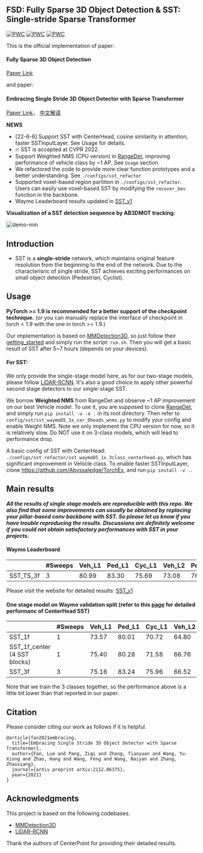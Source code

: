 ## FSD: Fully Sparse 3D Object Detection  &  SST: Single-stride Sparse Transformer 
	
[![PWC](https://img.shields.io/endpoint.svg?url=https://paperswithcode.com/badge/embracing-single-stride-3d-object-detector/3d-object-detection-on-waymo-pedestrian)](https://paperswithcode.com/sota/3d-object-detection-on-waymo-pedestrian?p=embracing-single-stride-3d-object-detector)
[![PWC](https://img.shields.io/endpoint.svg?url=https://paperswithcode.com/badge/embracing-single-stride-3d-object-detector/3d-object-detection-on-waymo-cyclist)](https://paperswithcode.com/sota/3d-object-detection-on-waymo-cyclist?p=embracing-single-stride-3d-object-detector)
[![PWC](https://img.shields.io/endpoint.svg?url=https://paperswithcode.com/badge/embracing-single-stride-3d-object-detector/3d-object-detection-on-waymo-vehicle)](https://paperswithcode.com/sota/3d-object-detection-on-waymo-vehicle?p=embracing-single-stride-3d-object-detector)

This is the official implementation of paper:

#### Fully Sparse 3D Object Detection
[Paper Link](http://arxiv.org/abs/2207.10035)

and paper:

#### Embracing Single Stride 3D Object Detector with Sparse Transformer

[Paper Link](https://arxiv.org/pdf/2112.06375.pdf)， [中文解读](https://zhuanlan.zhihu.com/p/476056546)

**NEWS**
- [22-6-6] Support SST with CenterHead, cosine similarity in attention, faster SSTInputLayer. See Usage for details.
- 🔥 SST is accepted at CVPR 2022.
- Support Weighted NMS (CPU version) in [RangeDet](https://github.com/TuSimple/RangeDet), improving performance of vehicle class by ~1 AP.
See `Usage` section.
- We refactored the code to provide more clear function prototypes and a better understanding. See `./configs/sst_refactor`
- Supported voxel-based region partition in `./configs/sst_refactor`. Users can easily use voxel-based SST by modifying the `recover_bev` function in the backbone.
- Waymo Leaderboard results updated in [SST_v1](https://waymo.com/open/challenges/entry/?challenge=DETECTION_3D&emailId=5854f8ae-6285&timestamp=1640329826551565)

**Visualization of a SST detection sequence by AB3DMOT tracking:**

![demo-min](https://user-images.githubusercontent.com/21312704/145702575-24647aed-256d-486c-835f-730584cf99ee.gif)



## Introduction
- SST is a **single-stride** network, which maintains original feature resolution from the beginning to the end of the network. Due to the characterisric of single stride, SST achieves exciting performances on small object detection (Pedestrian, Cyclist).

## Usage
**PyTorch >= 1.9 is recommended for a better support of the checkpoint technique.**
(or you can manually replace the interface of checkpoint in torch < 1.9 with the one in torch >= 1.9.)

Our implementation is based on [MMDetection3D](https://github.com/open-mmlab/mmdetection3d), so just follow their [getting_started](https://github.com/open-mmlab/mmdetection3d/blob/master/docs/getting_started.md) and simply run the script: `run.sh`. Then you will get a basic result of SST after 5~7 hours (depends on your devices).

#### For SST:
We only provide the single-stage model here, as for our two-stage models, please follow [LiDAR-RCNN](https://github.com/TuSimple/LiDAR_RCNN). It's also a good choice to apply other powerful second stage detectors to our single-stage SST.

We borrow **Weighted NMS** from RangeDet and observe ~1 AP improvement on our best Vehicle model. To use it, you are supposed to clone [RangeDet](https://github.com/TuSimple/RangeDet), and simply run `pip install -v -e .` in its root directory. Then refer to `config/sst/sst_waymoD5_1x_car_8heads_wnms.py` to modify your config and enable Weight NMS. Note we only implement the CPU version for now, so it is relatively slow. Do NOT use it on 3-class models, which will lead to performance drop.

A basic config of SST with CenterHead: `./configs/sst_refactor/sst_waymoD5_1x_3class_centerhead.py`, which has significant improvement in Vehicle class.
To enable faster SSTInputLayer, clone https://github.com/Abyssaledge/TorchEx, and run `pip install -v .`.


## Main results

**_All the results of single stage models are reproducible with this repo. We also find that some improvements can usually be obtained by replacing your pillar-based conv backbone with SST.
So please let us know if you have trouble reproducing the results. Discussions are definitely welcome if you could not obtain satisfactory performances with SST in your projects._**

#### Waymo Leaderboard

|         |  #Sweeps | Veh_L1 | Ped_L1 | Cyc_L1  | Veh_L2 | Ped_L2 | Cyc_L2  | 
|---------|---------|--------|--------|---------|--------|--------|---------|
|  SST_TS_3f | 3       |  80.99  |  83.30  |  75.69   |  73.08  |  76.93  |  73.22   |

Please visit the website for detailed results: [SST_v1](https://waymo.com/open/challenges/entry/?challenge=DETECTION_3D&emailId=5854f8ae-6285&timestamp=1640329826551565)

#### One stage model on Waymo validation split (refer to this [page](https://github.com/TuSimple/SST/issues/50) for detailed performanc of CenterHead SST)

|         |  #Sweeps | Veh_L1 | Ped_L1 | Cyc_L1  | Veh_L2 | Ped_L2 | Cyc_L2  | 
|---------|---------|--------|--------|---------|--------|--------|---------|
|  SST_1f | 1       |  73.57  |  80.01  |  70.72   |  64.80  |  71.66  |  68.01
|  SST_1f_center (4 SST blocks) | 1       |  75.40  |  80.28  |  71.58   |  66.76  |  72.63  |  68.89
|  SST_3f | 3       |  75.16  |  83.24  |  75.96   |  66.52  |  76.17  |  73.59   |

Note that we train the 3 classes together, so the performance above is a little bit lower than that reported in our paper.



## Citation
Please consider citing our work as follows if it is helpful.
```
@article{fan2021embracing,
  title={Embracing Single Stride 3D Object Detector with Sparse Transformer},
  author={Fan, Lue and Pang, Ziqi and Zhang, Tianyuan and Wang, Yu-Xiong and Zhao, Hang and Wang, Feng and Wang, Naiyan and Zhang, Zhaoxiang},
  journal={arXiv preprint arXiv:2112.06375},
  year={2021}
}
```

## Acknowledgments
This project is based on the following codebases.  

* [MMDetection3D](https://github.com/open-mmlab/mmdetection3d)
* [LiDAR-RCNN](https://github.com/TuSimple/LiDAR_RCNN)

Thank the authors of CenterPoint for providing their detailed results. 

